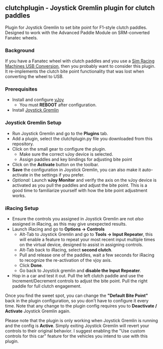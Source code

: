 ## clutchplugin - Joystick Gremlin plugin for clutch paddles
Plugin for Joystick Gremlin to set bite point for F1-style clutch paddles. Designed to work with the Advanced Paddle Module on SRM-converted Fanatec wheels.

### Background ###

If you have a Fanatec wheel with clutch paddles and you use a [Sim Racing Machines USB Conversion](https://www.simracingmachines.com/WebShop/diy), then you probably want to consider this plugin. It re-implements the clutch bite point functionality that was lost when converting the wheel to USB.

### Prerequisites ####

* Install and configure [vJoy](https://github.com/shauleiz/vJoy/releases)
  * You must **REBOOT** after configuration.
* Install [Joystick Gremlin](https://whitemagic.github.io/JoystickGremlin/download/)

### Joystick Gremlin Setup ###

* Run Joystick Gremlin and go to the **Plugins** tab.
* Add a plugin, select the clutchplugin.py file you downloaded from this repository.
* Click on the small gear to configure the plugin.
	* Make sure the correct vJoy device is selected.
	* Assign paddles and key bindings for adjusting bite point
* Click on the **Activate** button on the toolbar. 
* **Save** the configuration in Joystick Gremlin, you can also make it auto-activate in the settings if you prefer.
* *Optional:* Launch **vJoy Monitor** and verify the axis on the vJoy device is activated as you pull the paddles and adjust the bite point. This is a good time to familiarize yourself with how the bite point adjustment works.

### iRacing Setup ###

* Ensure the controls you assigned in Joystick Gremlin are not *also* assigned in iRacing, as this may give unexpected results.
* Launch iRacing and go to **Options -> Controls**
  * Alt-Tab to Joystick Gremlin and go to **Tools -> Input Repeater**, this will enable a feature to repeat your most recent input multiple times on the virtual device, designed to assist in assigning controls.
  * Alt-Tab back to iRacing, select **second clutch**.
  * Pull and release one of the paddles, wait a few seconds for iRacing to recognize the re-activation of the vjoy axis.
  * Click **Done**.
  * Go back to Joystick gremlin and **disable the Input Repeater**.
* Hop in a car and test it out. Pull the left clutch paddle and use the Increment/Decrement controls to adjust the bite point. Pull the right paddle for full clutch engagement.

Once you find the sweet spot, you can change the **"Default Bite Point"** back in the plugin configuration, so you don't have to configure it every time. Note that any change to the plugin config requires you to **Deactivate / Activate** Joystick Gremlin again.

Please note that the plugin is only working when Joystick Gremlin is running and the config is **Active**. Simply exiting Joystick Gremlin will revert your controls to their original behavior. I suggest enabling the "Use custom controls for this car" feature for the vehicles you intend to use with this plugin.
